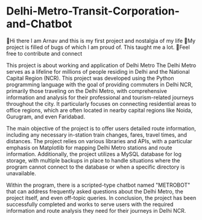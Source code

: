 # Delhi-Metro-Transit-Corporation-and-Chatbot

🖤Hi there I am Arnav and this is my first project and nostalgia of my life
🖤My project is filled of bugs of which I am proud of. This taught me a lot.
🖤Feel free to contribute and connect

This project is about working and application of Delhi Metro
The Delhi Metro serves as a lifeline for millions of people residing in Delhi and the National Capital Region (NCR). This project was developed using the Python programming language with the goal of providing commuters in Delhi NCR, primarily those traveling on the Delhi Metro, with comprehensive information and analysis for their professional and tourism-related journeys throughout the city. It particularly focuses on connecting residential areas to office regions, which are often located in nearby capital regions like Noida, Gurugram, and even Faridabad.

The main objective of the project is to offer users detailed route information, including any necessary in-station train changes, fares, travel times, and distances. The project relies on various libraries and APIs, with a particular emphasis on Matplotlib for mapping Delhi Metro stations and route information. Additionally, the project utilizes a MySQL database for log storage, with multiple backups in place to handle situations where the program cannot connect to the database or when a specific directory is unavailable.

Within the program, there is a scripted-type chatbot named "METROBOT" that can address frequently asked questions about the Delhi Metro, the project itself, and even off-topic queries. In conclusion, the project has been successfully completed and works to serve users with the required information and route analysis they need for their journeys in Delhi NCR.
